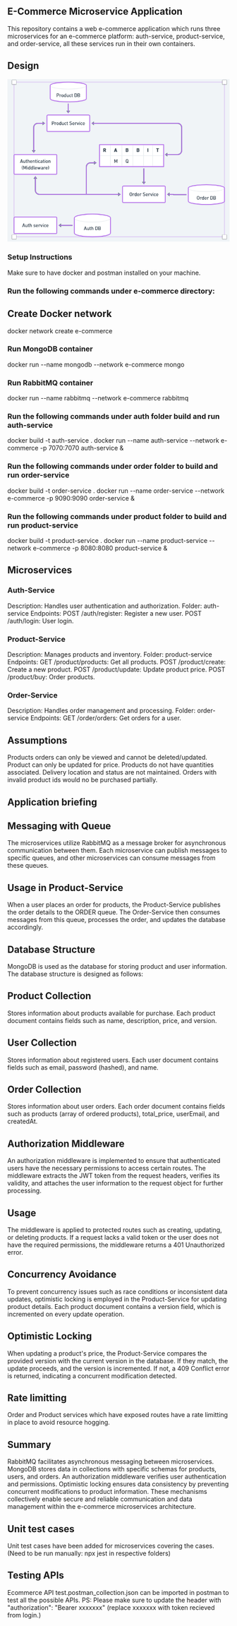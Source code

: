 ## E-Commerce Microservice Application

This repository contains a web e-commerce application which runs three microservices for an e-commerce platform: auth-service, product-service, and order-service, all these services run in their own containers.

## Design
![](Architecture.png)

### Setup Instructions

Make sure to have docker and postman installed on your machine.

### Run the following commands under e-commerce directory:
## Create Docker network
docker network create e-commerce

### Run MongoDB container
docker run --name mongodb --network e-commerce mongo

### Run RabbitMQ container
docker run --name rabbitmq --network e-commerce rabbitmq

### Run the following commands under auth folder build and run auth-service
docker build -t auth-service .
docker run --name auth-service --network e-commerce -p 7070:7070 auth-service &

### Run the following commands under order folder to build and run order-service
docker build -t order-service .
docker run --name order-service --network e-commerce -p 9090:9090 order-service &

### Run the following commands under product folder to build and run product-service
docker build -t product-service .
docker run --name product-service --network e-commerce -p 8080:8080 product-service &

## Microservices

### Auth-Service
Description: Handles user authentication and authorization.
Folder: auth-service
Endpoints:
POST /auth/register: Register a new user.
POST /auth/login: User login.

### Product-Service
Description: Manages products and inventory.
Folder: product-service
Endpoints:
GET /product/products: Get all products.
POST /product/create: Create a new product.
POST /product/update: Update product price.
POST /product/buy: Order products.

### Order-Service
Description: Handles order management and processing.
Folder: order-service
Endpoints:
GET /order/orders: Get orders for a user.

## Assumptions
Products orders can only be viewed and cannot be deleted/updated.
Product can only be updated for price.
Products do not have quantities associated.
Delivery location and status are not maintained.
Orders with invalid product ids would no be purchased partially.

## Application briefing 
## Messaging with Queue

The microservices utilize RabbitMQ as a message broker for asynchronous communication between them. Each microservice can publish messages to specific queues, and other microservices can consume messages from these queues.

## Usage in Product-Service
When a user places an order for products, the Product-Service publishes the order details to the ORDER queue.
The Order-Service then consumes messages from this queue, processes the order, and updates the database accordingly.

## Database Structure
MongoDB is used as the database for storing product and user information. The database structure is designed as follows:

## Product Collection

Stores information about products available for purchase. Each product document contains fields such as name, description, price, and version.

## User Collection

Stores information about registered users. Each user document contains fields such as email, password (hashed), and name.

## Order Collection

Stores information about user orders. Each order document contains fields such as products (array of ordered products), total_price, userEmail, and createdAt.

## Authorization Middleware
An authorization middleware is implemented to ensure that authenticated users have the necessary permissions to access certain routes. The middleware extracts the JWT token from the request headers, verifies its validity, and attaches the user information to the request object for further processing.

## Usage
The middleware is applied to protected routes such as creating, updating, or deleting products. If a request lacks a valid token or the user does not have the required permissions, the middleware returns a 401 Unauthorized error.

## Concurrency Avoidance
To prevent concurrency issues such as race conditions or inconsistent data updates, optimistic locking is employed in the Product-Service for updating product details. Each product document contains a version field, which is incremented on every update operation.

## Optimistic Locking
When updating a product's price, the Product-Service compares the provided version with the current version in the database. If they match, the update proceeds, and the version is incremented. If not, a 409 Conflict error is returned, indicating a concurrent modification detected.

## Rate limitting
Order and Product services which have exposed routes have a rate limitting in place to avoid resource hogging.

## Summary
RabbitMQ facilitates asynchronous messaging between microservices.
MongoDB stores data in collections with specific schemas for products, users, and orders.
An authorization middleware verifies user authentication and permissions.
Optimistic locking ensures data consistency by preventing concurrent modifications to product information.
These mechanisms collectively enable secure and reliable communication and data management within the e-commerce microservices architecture.

## Unit test cases
Unit test cases have been added for microservices covering the cases. (Need to be run manually: npx jest in respective folders)


## Testing APIs
Ecommerce API test.postman_collection.json can be imported in postman to test all the possible APIs.
PS: Please make sure to update the header with "authorization": "Bearer xxxxxxx" (replace xxxxxxx with token recieved from login.)
